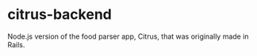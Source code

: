 # citrus-backend
Node.js version of the food parser app, Citrus, that was originally made in Rails.
